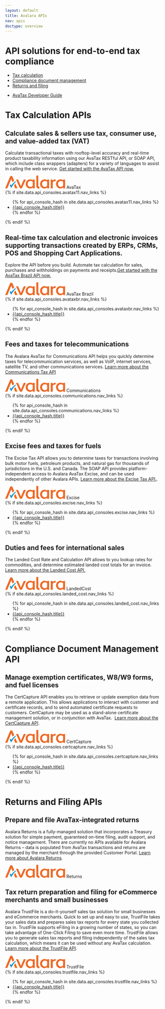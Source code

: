 ```yaml
---
layout: default
title: Avalara APIs
nav: apis
doctype: overview
---
```

<div class="row bg-map">
  <div class="col-md-6 col-md-offset-3 text-center">
    <h1 class="h1p">API solutions for end-to-end tax compliance</h1>
      <ul class="pipe padding-bottom">
          <li><a href="#tax-calculation">Tax calculation</a></li>
          <li><a href="#compliance">Compliance document management</a></li>
          <li><a href="#returns-filing">Returns and filing</a></li>
      </ul>
      <ul class="pipe padding-bottom">
          <li><a href="/avatax/dev-guide/getting-started-with-avatax/">AvaTax Developer Guide</a></li>
      </ul>
  </div>
</div>
<div class="row border-top">
    <div class="col-md-12">
        <h1><a name="tax-calculation"></a>Tax Calculation APIs</h1>
    </div>
    <div class="col-md-7 col-md-offset-3">
        <div class="row">
            <div class="col-md-12"><h2>Calculate sales &amp; sellers use tax, consumer use, and value-added tax (VAT)</h2></div>
        </div>
        <p>Calculate transactional taxes with rooftop-level accuracy and real-time product taxability information using our AvaTax RESTful API, or SOAP API, which include class wrappers (adapters) for a variety of languages to assist in calling the web service. <a href="/avatax/get-started#signup">Get started with the AvaTax API now.</a></p>
        <div class="pageTitle">
            <img src="/public/images/Avalara_logo.svg" alt="Avalara">
            <span>AvaTax</span>
         </div>
        {% if site.data.api_consoles.avatax11.nav_links %}
          <ul class="pipe padding-bottom">
          {% for api_console_hash in site.data.api_consoles.avatax11.nav_links %}
              <li><a href="{{api_console_hash.path}}">{{api_console_hash.title}}</a></li>
          {% endfor %}
          </ul>
        {% endif %}
        <div class="row">
            <div class="col-md-12"><h2>Real-time tax calculation and electronic invoices supporting transactions created by ERPs, CRMs, POS and Shopping Cart Applications.</h2></div>
        </div>
        <p>Explore the API before you build. Automate tax calculation for sales, purchases and withholdings on payments and receipts.<a href="/avataxbr/">Get started with the AvaTax Brazil API now.</a></p>
        <div class="pageTitle">
            <img src="/public/images/Avalara_logo.svg" alt="Avalara">
            <span>AvaTax Brazil</span>
         </div>
        {% if site.data.api_consoles.avataxbr.nav_links %}
          <ul class="pipe padding-bottom">
          {% for api_console_hash in site.data.api_consoles.avataxbr.nav_links %}
              <li><a href="{{api_console_hash.path}}">{{api_console_hash.title}}</a></li>
          {% endfor %}
          </ul>
        {% endif %}
        <h2>Fees and taxes for telecommunications</h2>
        <p>The Avalara AvaTax for Communications API helps you quickly determine taxes for telecommunication services, as well as VoIP, internet services, satellite TV, and other communications services. <a href="/communications">Learn more about the Communications Tax API</a></p>
        <div class="pageTitle">
            <img src="/public/images/Avalara_logo.svg" alt="Avalara">
            <span>Communications</span>
         </div>
        {% if site.data.api_consoles.communications.nav_links %}
          <ul class="pipe padding-bottom">
          {% for api_console_hash in site.data.api_consoles.communications.nav_links %}
              <li><a href="{{api_console_hash.path}}">{{api_console_hash.title}}</a></li>
          {% endfor %}
          </ul>
        {% endif %}
        <h2>Excise fees and taxes for fuels</h2>
        <p>The Excise Tax API allows you to determine taxes for transactions involving bulk motor fuels, petroleum products, and natural gas for thousands of jurisdictions in the U.S. and Canada. The SOAP API provides platform-independent access to Avalara AvaTax Excise, and can be used independently of other Avalara APIs. <a href="/excise">Learn more about the Excise Tax API.</a>.</p>
        <div class="pageTitle">
            <img src="/public/images/Avalara_logo.svg" alt="Avalara">
            <span>Excise</span>
         </div>
        {% if site.data.api_consoles.excise.nav_links %}
          <ul class="pipe padding-bottom">
          {% for api_console_hash in site.data.api_consoles.excise.nav_links %}
              <li><a href="{{api_console_hash.path}}">{{api_console_hash.title}}</a></li>
          {% endfor %}
          </ul>
        {% endif %}
        <h2>Duties and fees for international sales</h2>
        <p>The Landed Cost  Rate and Calculation API allows to you lookup rates for commodities, and determine estimated landed cost totals for an invoice. <a href="/landedcost">Learn more about the Landed Cost API.</a></p>
        <div class="pageTitle">
            <img src="/public/images/Avalara_logo.svg" alt="Avalara">
            <span>LandedCost</span>
         </div>
         {% if site.data.api_consoles.landed_cost.nav_links %}
             <ul class="pipe padding-bottom">
             {% for api_console_hash in site.data.api_consoles.landed_cost.nav_links %}
                 <li><a href="{{api_console_hash.path}}">{{api_console_hash.title}}</a></li>
             {% endfor %}
             </ul>
         {% endif %}
    </div>
</div>
<div class="row border-top bg-fill padding-bottom">
    <div class="col-md-12">
        <h1><a name="compliance"></a>Compliance Document Management API</h1>
    </div>
    <div class="col-md-7 col-md-offset-3">
        <div class="row">
            <div class="col-md-12"><h2>Manage exemption certificates, W8/W9 forms, and fuel licenses</h2></div>
        </div>
        <p>The CertCapture API enables you to retrieve or update exemption data from a remote application. This allows applications to interact with customer and certificate records, and to send automated certificate requests to customers. CertCapture may be used as a stand-alone certificate management solution, or in conjunction with AvaTax.  <a href="/certcapture">Learn more about the CertCapture API</a>.</p>
        <div class="pageTitle">
            <img src="/public/images/Avalara_logo.svg" alt="Avalara">
            <span>CertCapture</span>
         </div>
          {% if site.data.api_consoles.certcapture.nav_links %}
              <ul class="pipe">
              {% for api_console_hash in site.data.api_consoles.certcapture.nav_links %}
                  <li><a href="{{api_console_hash.path}}">{{api_console_hash.title}}</a></li>
              {% endfor %}
              </ul>
          {% endif %}
    </div>
</div>
<div class="row border-top padding-bottom">
    <div class="col-md-12">
        <h1><a name="returns-filing"></a>Returns and Filing APIs</h1>
    </div>
    <div class="col-md-7 col-md-offset-3">
        <h2>Prepare and file AvaTax-integrated returns</h2>
        <p>Avalara Returns is a fully-managed solution that incorporates a Treasury solution for simple payment, guaranteed on-time filing, audit support, and notice management. There are currently no APIs available for Avalara Returns – data is populated from AvaTax transactions and returns are managed by the merchant through the provided Customer Portal. <a href="http://www.avalara.com/products/returns/">Learn more about Avalara Returns</a>.
        </p>
        <div class="pageTitle">
            <img src="/public/images/Avalara_logo.svg" alt="Avalara">
            <span>Returns</span>
        </div>
        <h2>Tax return preparation and filing for eCommerce merchants and small businesses</h2>
        <p>Avalara TrustFile is a do-it-yourself sales tax solution for small businesses and eCommerce merchants. Quick to set up and easy to use, TrustFile takes your sales data and prepares sales tax reports for every state you collected tax in. TrustFile supports eFiling in a growing number of states, so you can take advantage of One-Click Filing to save even more time. TrustFile allows you to generate sales tax reports and filing independently of the sales tax calculation, which means it can be used without any AvaTax calculation.  <a href="http://trustfile.avalara.com">Learn more about the TrustFile API</a>.</p>
        <div class="pageTitle">
            <img src="/public/images/Avalara_logo.svg" alt="Avalara">
            <span>TrustFile</span>
         </div>
       {% if site.data.api_consoles.trustfile.nav_links %}
           <ul class="pipe">
           {% for api_console_hash in site.data.api_consoles.trustfile.nav_links %}
               <li><a href="{{api_console_hash.path}}">{{api_console_hash.title}}</a></li>
           {% endfor %}
           </ul>
       {% endif %}
    </div>
</div>

